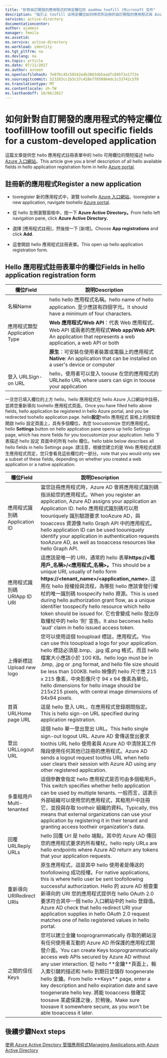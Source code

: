 ```yaml
---
title: "針對自訂開發的應用程式的特定欄位的 aaaHow toofill |Microsoft 文件"
description: "指引上 toofill 出特定欄位如何時您所註冊的自訂開發的應用程式與 Azure AD"
services: active-directory
documentationcenter: 
author: ajamess
manager: femila
ms.assetid: 
ms.service: active-directory
ms.workload: identity
ms.tgt_pltfrm: na
ms.devlang: na
ms.topic: article
ms.date: 07/11/2017
ms.author: asteen
ms.openlocfilehash: 7e07bc45c58542edb3863db5aad7c845f1a1772e
ms.sourcegitcommit: 523283cc1b3c37c428e77850964dc1c33742c5f0
ms.translationtype: MT
ms.contentlocale: zh-TW
ms.lasthandoff: 10/06/2017
---
```

# <a name="how-toofill-out-specific-fields-for-a-custom-developed-application"></a><span data-ttu-id="ce29c-103">如何針對自訂開發的應用程式的特定欄位 toofill</span><span class="sxs-lookup"><span data-stu-id="ce29c-103">How toofill out specific fields for a custom-developed application</span></span>

<span data-ttu-id="ce29c-104">這篇文章提供您 hello 應用程式註冊表單中的 hello 可用欄位的簡短描述 hello [Azure 入口網站](https://portal.azure.com)。</span><span class="sxs-lookup"><span data-stu-id="ce29c-104">This article give you a brief description of all hello available fields in hello application registration form in hello [Azure portal](https://portal.azure.com).</span></span>

## <a name="register-a-new-application"></a><span data-ttu-id="ce29c-105">註冊新的應用程式</span><span class="sxs-lookup"><span data-stu-id="ce29c-105">Register a new application</span></span>

-   <span data-ttu-id="ce29c-106">tooregister 新的應用程式中，瀏覽 toohello [Azure 入口網站](https://portal.azure.com)。</span><span class="sxs-lookup"><span data-stu-id="ce29c-106">tooregister a new application, navigate toohello [Azure portal](https://portal.azure.com).</span></span>

-   <span data-ttu-id="ce29c-107">從 hello 左側瀏覽窗格中，按一下  **Azure Active Directory。**</span><span class="sxs-lookup"><span data-stu-id="ce29c-107">From hello left navigation pane, click **Azure Active Directory.**</span></span>

-   <span data-ttu-id="ce29c-108">選擇 [應用程式註冊]，然後按一下 [新增]。</span><span class="sxs-lookup"><span data-stu-id="ce29c-108">Choose **App registrations** and click **Add**.</span></span>

-   <span data-ttu-id="ce29c-109">這會開啟 hello 應用程式註冊表單。</span><span class="sxs-lookup"><span data-stu-id="ce29c-109">This open up hello application registration form.</span></span>

## <a name="fields-in-hello-application-registration-form"></a><span data-ttu-id="ce29c-110">Hello 應用程式註冊表單中的欄位</span><span class="sxs-lookup"><span data-stu-id="ce29c-110">Fields in hello application registration form</span></span>


| <span data-ttu-id="ce29c-111">欄位</span><span class="sxs-lookup"><span data-stu-id="ce29c-111">Field</span></span>            | <span data-ttu-id="ce29c-112">說明</span><span class="sxs-lookup"><span data-stu-id="ce29c-112">Description</span></span>                                                                              |
|------------------|------------------------------------------------------------------------------------------|
| <span data-ttu-id="ce29c-113">名稱</span><span class="sxs-lookup"><span data-stu-id="ce29c-113">Name</span></span>             | <span data-ttu-id="ce29c-114">hello hello 應用程式名稱。</span><span class="sxs-lookup"><span data-stu-id="ce29c-114">hello name of hello application.</span></span> <span data-ttu-id="ce29c-115">至少應該有四個字元。</span><span class="sxs-lookup"><span data-stu-id="ce29c-115">It should have a minimum of four characters.</span></span>                |
| <span data-ttu-id="ce29c-116">應用程式類型</span><span class="sxs-lookup"><span data-stu-id="ce29c-116">Application Type</span></span> | <span data-ttu-id="ce29c-117">**Web 應用程式/Web API**：代表 Web 應用程式、Web API 或兩者的應用程式</span><span class="sxs-lookup"><span data-stu-id="ce29c-117">**Web app/Web API**: An application that represents a web application, a web API or both</span></span> 
| |<span data-ttu-id="ce29c-118">**原生**：可安裝在使用者裝置或電腦上的應用程式</span><span class="sxs-lookup"><span data-stu-id="ce29c-118">**Native**: An application that can be installed on a user's device or computer</span></span>           |
| <span data-ttu-id="ce29c-119">登入 URL</span><span class="sxs-lookup"><span data-stu-id="ce29c-119">Sign-on URL</span></span>      | <span data-ttu-id="ce29c-120">hello，使用者可以登入 toouse 在您的應用程式的 URL</span><span class="sxs-lookup"><span data-stu-id="ce29c-120">hello URL where users can sign in toouse your application</span></span>                                  |

<span data-ttu-id="ce29c-121">一旦您已填入欄位的上方 hello，hello 應用程式在 hello Azure 入口網站中註冊，並將您重新導向 toohello 應用程式頁面。</span><span class="sxs-lookup"><span data-stu-id="ce29c-121">Once you have filled hello above fields, hello application be registered in hello Azure portal, and you be redirected toohello application page.</span></span> <span data-ttu-id="ce29c-122">hello**設定**hello 應用程式 窗格上的按鈕會開啟 hello 設定頁面上，具有多個欄位，為您 toocustomize 您的應用程式。</span><span class="sxs-lookup"><span data-stu-id="ce29c-122">hello **Settings** button on hello application pane opens up hello Settings page, which has more fields for you toocustomize your application.</span></span> <span data-ttu-id="ce29c-123">hello 下表描述 hello 設定 頁面中的所有 hello 欄位。</span><span class="sxs-lookup"><span data-stu-id="ce29c-123">hello table below describes all hello fields in hello Settings page.</span></span> <span data-ttu-id="ce29c-124">請注意，根據您建立的是 Web 應用程式或原生應用程式而定，您只會看見這些欄位的一部分。</span><span class="sxs-lookup"><span data-stu-id="ce29c-124">note that you would only see a subset of these fields, depending on whether you created a web application or a native application.</span></span>

| <span data-ttu-id="ce29c-125">欄位</span><span class="sxs-lookup"><span data-stu-id="ce29c-125">Field</span></span>           | <span data-ttu-id="ce29c-126">說明</span><span class="sxs-lookup"><span data-stu-id="ce29c-126">Description</span></span>                                                                                                                                                                                                                                                                                                     |
|-----------------|-----------------------------------------------------------------------------------------------------------------------------------------------------------------------------------------------------------------------------------------------------------------------------------------------------------------|
| <span data-ttu-id="ce29c-127">應用程式識別碼</span><span class="sxs-lookup"><span data-stu-id="ce29c-127">Application ID</span></span>  | <span data-ttu-id="ce29c-128">當您註冊應用程式時，Azure AD 會將應用程式識別碼指派給您的應用程式。</span><span class="sxs-lookup"><span data-stu-id="ce29c-128">When you register an application, Azure AD assigns your application an Application ID.</span></span> <span data-ttu-id="ce29c-129">hello 應用程式識別碼可以用 toouniquely 識別驗證要求 tooAzure AD，與 tooaccess 資源像 hello Graph API 中的應用程式。</span><span class="sxs-lookup"><span data-stu-id="ce29c-129">hello application ID can be used toouniquely identify your application in authentication requests tooAzure AD, as well as tooaccess resources like hello Graph API.</span></span>                                                          |
| <span data-ttu-id="ce29c-130">應用程式識別碼 URI</span><span class="sxs-lookup"><span data-stu-id="ce29c-130">App ID URI</span></span>      | <span data-ttu-id="ce29c-131">這應該是唯一的 URI，通常的 hello 表單**https://&lt;租用戶\_名稱&gt;/&lt;應用程式\_名稱&gt;。**</span><span class="sxs-lookup"><span data-stu-id="ce29c-131">This should be a unique URI, usually of hello form **https://&lt;tenant\_name&gt;/&lt;application\_name&gt;.**</span></span> <span data-ttu-id="ce29c-132">這用在 hello 授權授與流程，為哪些 hello 應該會發行權杖的唯一識別碼 toospecify hello 資源。</span><span class="sxs-lookup"><span data-stu-id="ce29c-132">This is used during hello authorization grant flow, as a unique identifier toospecify hello resource which hello token should be issued for.</span></span> <span data-ttu-id="ce29c-133">它也會變成 hello 發出存取權杖中的 hello '則' 宣告。</span><span class="sxs-lookup"><span data-stu-id="ce29c-133">It also becomes hello 'aud' claim in hello issued access token.</span></span> |
| <span data-ttu-id="ce29c-134">上傳新標誌</span><span class="sxs-lookup"><span data-stu-id="ce29c-134">Upload new logo</span></span> | <span data-ttu-id="ce29c-135">您可以使用這個 tooupload 標誌，應用程式。</span><span class="sxs-lookup"><span data-stu-id="ce29c-135">You can use this tooupload a logo for your application.</span></span> <span data-ttu-id="ce29c-136">hello 標誌必須是.bmp、.jpg 或.png 格式，而且 hello 檔案大小應該小於 100 KB。</span><span class="sxs-lookup"><span data-stu-id="ce29c-136">hello logo must be in .bmp, .jpg or .png format, and hello file size should be less than 100KB.</span></span> <span data-ttu-id="ce29c-137">hello 映像的 hello 尺寸應 215 x 215 像素，中央影像尺寸 94 x 94 像素為單位。</span><span class="sxs-lookup"><span data-stu-id="ce29c-137">hello dimensions for hello image should be 215x215 pixels, with central image dimensions of 94x94 pixels.</span></span>                                                       |
| <span data-ttu-id="ce29c-138">首頁 URL</span><span class="sxs-lookup"><span data-stu-id="ce29c-138">Home page URL</span></span>   | <span data-ttu-id="ce29c-139">這是 hello 登入 URL，在應用程式登錄期間指定。</span><span class="sxs-lookup"><span data-stu-id="ce29c-139">This is hello sign-on URL specified during application registration.</span></span>                                                                                                                                                                                                                                              |
| <span data-ttu-id="ce29c-140">登出 URL</span><span class="sxs-lookup"><span data-stu-id="ce29c-140">Logout URL</span></span>      | <span data-ttu-id="ce29c-141">這個 hello 單一登出登出 URL。</span><span class="sxs-lookup"><span data-stu-id="ce29c-141">This hello single sign-out logout URL.</span></span> <span data-ttu-id="ce29c-142">Azure AD 會傳送登出要求 toothis URL hello 使用者與 Azure AD 中清除其工作階段使用任何其他已註冊的應用程式。</span><span class="sxs-lookup"><span data-stu-id="ce29c-142">Azure AD sends a logout request toothis URL when hello user clears their session with Azure AD using any other registered application.</span></span>                                                                                                                                       |
| <span data-ttu-id="ce29c-143">多重租用戶</span><span class="sxs-lookup"><span data-stu-id="ce29c-143">Multi-tenanted</span></span>  | <span data-ttu-id="ce29c-144">這個參數會指定 hello 應用程式是否可由多個租用戶。</span><span class="sxs-lookup"><span data-stu-id="ce29c-144">This switch specifies whether hello application can be used by multiple tenants.</span></span> <span data-ttu-id="ce29c-145">一般而言，這表示外部組織可以使用您的應用程式，其租用戶中註冊它，並授與存取 tootheir 組織的資料。</span><span class="sxs-lookup"><span data-stu-id="ce29c-145">Typically, this means that external organizations can use your application by registering it in their tenant and granting access tootheir organization's data.</span></span>                                                                   |
| <span data-ttu-id="ce29c-146">回覆 URL</span><span class="sxs-lookup"><span data-stu-id="ce29c-146">Reply URLs</span></span>      | <span data-ttu-id="ce29c-147">hello 回覆 Url 是 hello 端點，其中的 Azure AD 傳回您的應用程式要求的所有權杖。</span><span class="sxs-lookup"><span data-stu-id="ce29c-147">hello reply URLs are hello endpoints where Azure AD return any tokens that your application requests.</span></span>                                                                                                                                                                                                          |
| <span data-ttu-id="ce29c-148">重新導向 URI</span><span class="sxs-lookup"><span data-stu-id="ce29c-148">Redirect URIs</span></span>   | <span data-ttu-id="ce29c-149">原生應用程式，這是其中 hello 使用者是傳送的 toofollowing 成功授權。</span><span class="sxs-lookup"><span data-stu-id="ce29c-149">For native applications, this is where hello user be sent toofollowing successful authorization.</span></span> <span data-ttu-id="ce29c-150">Hello 的 azure AD 檢查重新導向的 URI 您的應用程式提供在 hello OAuth 2.0 要求符合其中一個 hello 入口網站中的 hello 登錄值。</span><span class="sxs-lookup"><span data-stu-id="ce29c-150">Azure AD check that hello redirect URI your application supplies in hello OAuth 2.0 request matches one of hello registered values in hello portal.</span></span>                                                            |
| <span data-ttu-id="ce29c-151">之間的信任</span><span class="sxs-lookup"><span data-stu-id="ce29c-151">Keys</span></span>            | <span data-ttu-id="ce29c-152">您可以建立金鑰 tooprogrammatically 存取的網站沒有任何使用者互動的 Azure AD 所保護的應用程式開發介面。</span><span class="sxs-lookup"><span data-stu-id="ce29c-152">You can create Keys tooprogrammatically access web APIs secured by Azure AD without any user interaction.</span></span> <span data-ttu-id="ce29c-153">從 hello \*\*金鑰\*\*頁面上，輸入索引鍵的描述和 hello 到期日並儲存 toogenerate hello 金鑰。</span><span class="sxs-lookup"><span data-stu-id="ce29c-153">From hello \*\*Keys\*\* page, enter a key description and hello expiration date and save toogenerate hello key.</span></span> <span data-ttu-id="ce29c-154">將能 tooaccess 做確定 toosave 某處保護之後，於稍後。</span><span class="sxs-lookup"><span data-stu-id="ce29c-154">Make sure toosave it somewhere secure, as you won't be able tooaccess it later.</span></span>             |

## <a name="next-steps"></a><span data-ttu-id="ce29c-155">後續步驟</span><span class="sxs-lookup"><span data-stu-id="ce29c-155">Next steps</span></span>
[<span data-ttu-id="ce29c-156">使用 Azure Active Directory 管理應用程式</span><span class="sxs-lookup"><span data-stu-id="ce29c-156">Managing Applications with Azure Active Directory</span></span>](active-directory-enable-sso-scenario.md)
